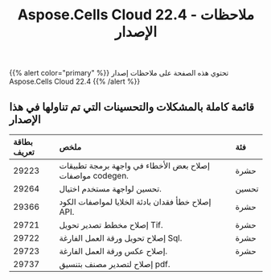 ﻿---
title: Aspose.Cells Cloud 22.4 - ملاحظات الإصدار
second_title: Aspose.Cells Cloud Documen
type: docs
url: /ar/aspose-cells-cloud-22-4-release-notes/
description: Aspose.Cells Cloud يدعم Excel لإنشاء وتحويل ودمج وتقسيم وحماية وتشغيل الكائن الداخلي وما إلى ذلك
weight: 18
---
{{% alert color="primary" %}} 
تحتوي هذه الصفحة على ملاحظات إصدار Aspose.Cells Cloud 22.4
{{% /alert %}} 
## **قائمة كاملة بالمشكلات والتحسينات التي تم تناولها في هذا الإصدار**
|**بطاقة تعريف**|**ملخص**|**فئة**|
|:- |:- |:- |
|29223 |إصلاح بعض الأخطاء في واجهة برمجة تطبيقات مواصفات codegen.| حشرة|
|29264 |تحسين لواجهة مستخدم اختيال.| تحسين|
|29366 |إصلاح خطأ فقدان بادئة الخلايا لمواصفات الكود API.| حشرة|
|29721 |إصلاح مخطط تصدير تحويل Tif.| حشرة|
|29722 |إصلاح تحويل ورقة العمل الفارغة Sql.| حشرة|
|29723 |إصلاح عكس ورقة العمل الفارغة.| حشرة|
|29737 |إصلاح لتصدير مصنف بتنسيق pdf.|
